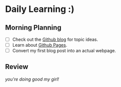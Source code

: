 # Daily Learning :)
## Morning Planning
- [ ] Check out the [Github blog](https://github.blog/) for topic ideas.
- [ ] Learn about [Github Pages](https://skills.github.com/#first-day-on-github).
- [ ] Convert my first blog post into an actual webpage.
## Review
###### you're doing good my girl!
